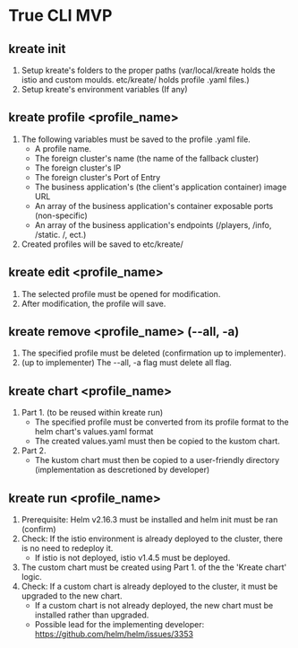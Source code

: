 # True CLI MVP

## kreate init

1. Setup kreate's folders to the proper paths (var/local/kreate holds the istio and custom moulds. etc/kreate/ holds profile .yaml files.)
2. Setup kreate's environment variables (If any)

## kreate profile <profile_name>

1. The following variables must be saved to the profile .yaml file.
    - A profile name.
    - The foreign cluster's name (the name of the fallback cluster)
    - The foreign cluster's IP
    - The foreign cluster's Port of Entry
    - The business application's (the client's application container) image URL
    - An array of the business application's container exposable ports (non-specific)
    - An array of the business application's endpoints (/players, /info, /static. /, ect.)
2. Created profiles will be saved to etc/kreate/

## kreate edit <profile_name>

1. The selected profile must be opened for modification.
2. After modification, the profile will save.

## kreate remove <profile_name> (--all, -a)

1. The specified profile must be deleted (confirmation up to implementer).
2. (up to implementer) The --all, -a flag must delete all flag.

## kreate chart <profile_name>

1. Part 1. (to be reused within kreate run)
    - The specified profile must be converted from its profile format to the helm chart's values.yaml format
    - The created values.yaml must then be copied to the kustom chart.
2. Part 2.
    - The kustom chart must then be copied to a user-friendly directory (implementation as descretioned by developer)

## kreate run <profile_name>

1. Prerequisite: Helm v2.16.3 must be installed and helm init must be ran (confirm)
2. Check: If the istio environment is already deployed to the cluster, there is no need to redeploy it.
    - If istio is not deployed, istio v1.4.5 must be deployed.
3. The custom chart must be created using Part 1. of the the 'Kreate chart' logic.
4. Check: If a custom chart is already deployed to the cluster, it must be upgraded to the new chart.
    - If a custom chart is not already deployed, the new chart must be installed rather than upgraded.
    - Possible lead for the implementing developer: <https://github.com/helm/helm/issues/3353>
